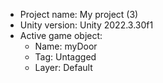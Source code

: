 <!-- UNITY CODE ASSIST INSTRUCTIONS START -->
- Project name: My project (3)
- Unity version: Unity 2022.3.30f1
- Active game object:
  - Name: myDoor
  - Tag: Untagged
  - Layer: Default
<!-- UNITY CODE ASSIST INSTRUCTIONS END -->